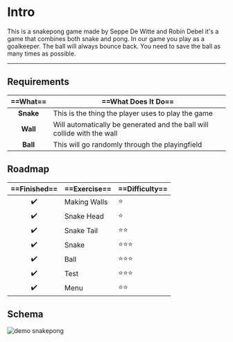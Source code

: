 # Intro

This is a snakepong game made by Seppe De Witte and Robin Debel
it's a game that combines both snake and pong.
In our game you play as a goalkeeper. The ball will always bounce back.
You need to save the ball as many times as possible.

---

## Requirements

 | ==What== | ==What Does It Do== |
 :---: | ----
 **Snake** | This is the thing the player uses to play the game |
 **Wall**  | Will automatically be generated and the ball will collide with the wall |
 **Ball**  | This will go randomly through the playingfield |

## Roadmap

==Finished== | ==Exercise== | ==Difficulty==
:---: | ---- | ----
 ✔️ | Making Walls | :star:
 ✔️ | Snake Head | :star:
 ✔️ | Snake Tail | :star::star:
 ✔️ | Snake | :star::star::star:
 ✔️ | Ball | :star::star::star:
 ✔️ | Test | :star::star::star:
 ✔️ | Menu | :star::star:

## Schema

![demo snakepong](img/variableschema?raw=true "code schematic")
